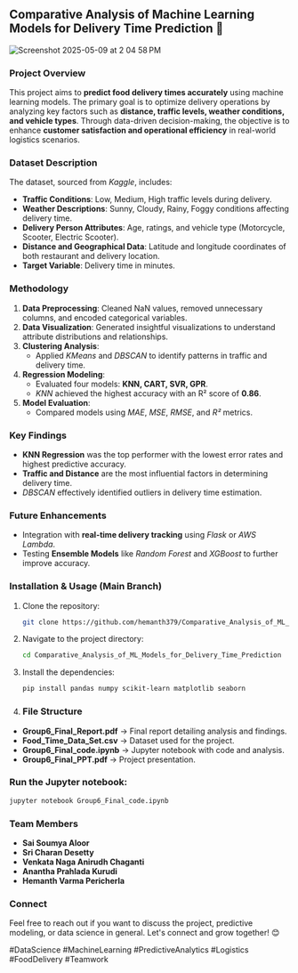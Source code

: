 ## Comparative Analysis of Machine Learning Models for Delivery Time Prediction 🚀

![Screenshot 2025-05-09 at 2 04 58 PM](https://github.com/user-attachments/assets/6f6861d9-9136-4af6-a887-9710f0afb805)


### Project Overview
This project aims to **predict food delivery times accurately** using machine learning models. The primary goal is to optimize delivery operations by analyzing key factors such as **distance, traffic levels, weather conditions, and vehicle types**. Through data-driven decision-making, the objective is to enhance **customer satisfaction and operational efficiency** in real-world logistics scenarios.

### Dataset Description
The dataset, sourced from *Kaggle*, includes:
- **Traffic Conditions**: Low, Medium, High traffic levels during delivery.
- **Weather Descriptions**: Sunny, Cloudy, Rainy, Foggy conditions affecting delivery time.
- **Delivery Person Attributes**: Age, ratings, and vehicle type (Motorcycle, Scooter, Electric Scooter).
- **Distance and Geographical Data**: Latitude and longitude coordinates of both restaurant and delivery location.
- **Target Variable**: Delivery time in minutes.

### Methodology
1. **Data Preprocessing**: Cleaned NaN values, removed unnecessary columns, and encoded categorical variables.
2. **Data Visualization**: Generated insightful visualizations to understand attribute distributions and relationships.
3. **Clustering Analysis**:
   - Applied *KMeans* and *DBSCAN* to identify patterns in traffic and delivery time.
4. **Regression Modeling**:
   - Evaluated four models: **KNN, CART, SVR, GPR**.
   - *KNN* achieved the highest accuracy with an R² score of **0.86**.
5. **Model Evaluation**:
   - Compared models using *MAE*, *MSE*, *RMSE*, and *R²* metrics.

### Key Findings
- **KNN Regression** was the top performer with the lowest error rates and highest predictive accuracy.
- **Traffic and Distance** are the most influential factors in determining delivery time.
- *DBSCAN* effectively identified outliers in delivery time estimation.

### Future Enhancements
- Integration with **real-time delivery tracking** using *Flask* or *AWS Lambda*.
- Testing **Ensemble Models** like *Random Forest* and *XGBoost* to further improve accuracy.

### Installation & Usage (Main Branch)
1. Clone the repository:
   ```bash
   git clone https://github.com/hemanth379/Comparative_Analysis_of_ML_Models_for_Delivery_Time_Prediction.git
   ```
2. Navigate to the project directory:
   ```bash
   cd Comparative_Analysis_of_ML_Models_for_Delivery_Time_Prediction
   ```
3. Install the dependencies:
   ```bash
   pip install pandas numpy scikit-learn matplotlib seaborn
   ```
4. ### File Structure
- **Group6_Final_Report.pdf** → Final report detailing analysis and findings.
- **Food_Time_Data_Set.csv** → Dataset used for the project.
- **Group6_Final_code.ipynb** → Jupyter notebook with code and analysis.
- **Group6_Final_PPT.pdf** → Project presentation.

### Run the Jupyter notebook:
   ```bash
   jupyter notebook Group6_Final_code.ipynb
   ```

### Team Members
- **Sai Soumya Aloor**
- **Sri Charan Desetty**
- **Venkata Naga Anirudh Chaganti**
- **Anantha Prahlada Kurudi**
- **Hemanth Varma Pericherla**

### Connect
Feel free to reach out if you want to discuss the project, predictive modeling, or data science in general. Let's connect and grow together! 😊

#DataScience #MachineLearning #PredictiveAnalytics #Logistics #FoodDelivery #Teamwork
